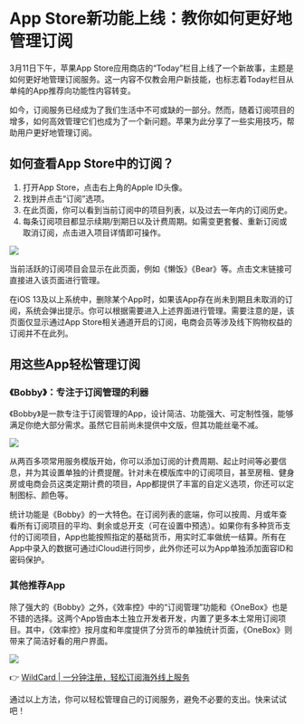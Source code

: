 # App Store新功能上线：教你如何更好地管理订阅

3月11日下午，苹果App Store应用商店的“Today”栏目上线了一个新故事，主题是如何更好地管理订阅服务。这一内容不仅教会用户新技能，也标志着Today栏目从单纯的App推荐向功能性内容转变。

如今，订阅服务已经成为了我们生活中不可或缺的一部分。然而，随着订阅项目的增多，如何高效管理它们也成为了一个新问题。苹果为此分享了一些实用技巧，帮助用户更好地管理订阅。

## 如何查看App Store中的订阅？

1. 打开App Store，点击右上角的Apple ID头像。
2. 找到并点击“订阅”选项。
3. 在此页面，你可以看到当前订阅中的项目列表，以及过去一年内的订阅历史。
4. 每条订阅项目都显示续期/到期日以及计费周期。如需变更套餐、重新订阅或取消订阅，点击进入项目详情即可操作。

![](https://bbtdd.com/img/7338110044341.webp)

当前活跃的订阅项目会显示在此页面，例如《懒饭》《Bear》等。点击文末链接可直接进入该页面进行管理。

在iOS 13及以上系统中，删除某个App时，如果该App存在尚未到期且未取消的订阅，系统会弹出提示。你可以根据需要进入上述界面进行管理。需要注意的是，该页面仅显示通过App Store相关通道开启的订阅，电商会员等涉及线下购物权益的订阅并不在此列。

## 用这些App轻松管理订阅

### 《Bobby》：专注于订阅管理的利器

《Bobby》是一款专注于订阅管理的App，设计简洁、功能强大、可定制性强，能够满足你绝大部分需求。虽然它目前尚未提供中文版，但其功能丝毫不减。

![](https://bbtdd.com/img/0303013882.webp)

从两百多项常用服务模版开始，你可以添加订阅的计费周期、起止时间等必要信息，并为其设置单独的计费提醒。针对未在模版库中的订阅项目，甚至房租、健身房或电商会员这类定期计费的项目，App都提供了丰富的自定义选项，你还可以定制图标、颜色等。

统计功能是《Bobby》的一大特色。在订阅列表的底端，你可以按周、月或年查看所有订阅项目的平均、剩余或总开支（可在设置中预选）。如果你有多种货币支付的订阅项目，App也能按照指定的基础货币，用实时汇率做统一结算。所有在App中录入的数据可通过iCloud进行同步，此外你还可以为App单独添加面容ID和密码保护。

### 其他推荐App

除了强大的《Bobby》之外，《效率控》中的“订阅管理”功能和《OneBox》也是不错的选择。这两个App皆由本土独立开发者开发，内置了更多本土常用订阅项目。其中，《效率控》按月度和年度提供了分货币的单独统计页面，《OneBox》则带来了简洁好看的用户界面。

![](https://bbtdd.com/img/65332945839936.webp)

👉 [WildCard | 一分钟注册，轻松订阅海外线上服务](https://bbtdd.com/WildCard)

通过以上方法，你可以轻松管理自己的订阅服务，避免不必要的支出。快来试试吧！